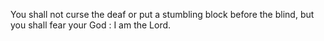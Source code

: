 You shall not curse the deaf or put a stumbling block before the blind, but you shall fear your God : I am the Lord.
